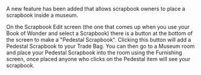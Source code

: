 A new feature has been added that allows scrapbook owners to place a scrapbook inside a museum.

On the Scrapbook Edit screen (the one that comes up when you use your Book of Wonder and select a Scrapbook) there is a button at the bottom of the screen to make a "Pedestal Scrapbook". Clicking this button will add a Pedestal Scrapbook to your Trade Bag. You can then go to a Museum room and place your Pedestal Scrapbook into the room using the Furnishing screen, once placed anyone who clicks on the Pedestal item will see your scrapbook.